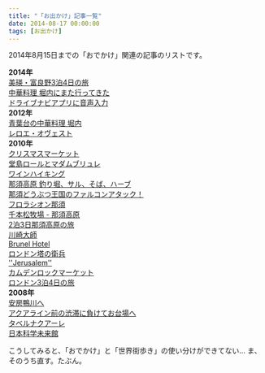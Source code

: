 ```yaml
---
title: "「お出かけ」記事一覧"
date: 2014-08-17 00:00:00
tags: [お出かけ]
---
```


2014年8月15日までの「おでかけ」関連の記事のリストです。 

  


**2014年**   
[美瑛・富良野3泊4日の旅](/2014/08/15/bieifurano3haku4nichinotabi.html)   
[中華料理 堀内にまた行ってきた](/2014/05/01/chuukaryouri-horiuchinimataittekita.html)   
[ドライブナビアプリに音声入力](/2014/04/30/doraibunabiapurinionseinyuuryoku.html)   
**2012年**   
[青葉台の中華料理 堀内](/2012/05/04/aikawakouentoiiyamaonsen.html)   
[レロエ・オヴェスト](/2011/02/05/reroeovesuto.html)   
**2010年**   
[クリスマスマーケット](/2010/12/12/kurisumasumaaketto.html)   
[堂島ロールとマダムブリュレ](/2010/10/24/doushimaroorutomadamuburyure.html)   
[ワインハイキング](/2010/09/20/wainhaikingu.html)   
[那須高原 釣り堀、サル、そば、ハーブ](/2010/08/30/nasukougen-tsurihorisarusobahaabu.html)   
[那須どうぶつ王国のファルコンアタック！](/2010/08/25/nasudoubutsuoukokunofarukonatakku.html)   
[フロラシオン那須](/2010/08/22/furorashionnasu.html)   
[千本松牧場 - 那須高原](/2010/08/22/senbonmatsubokujou-nasukougen.html)   
[2泊3日那須高原の旅](/2010/08/15/2haku3nichinasukougennotabi.html)   
[川崎大師](/2010/05/04/kawasakidaishi.html)   
[Brunel Hotel](/2010/04/08/brunel-hotel.html)   
[ロンドン塔の衛兵](/2010/04/07/rondontounoeihei.html)   
[''Jerusalem''](/2010/04/06/jerusalem.html)   
[カムデンロックマーケット](/2010/04/06/kamudenrokkumaaketto.html)   
[ロンドン3泊4日の旅](/2010/04/06/rondon3haku4nichinotabi.html)   
**2008年**   
[安房鴨川へ](/2008/08/17/awakamogawahe.html)   
[アクアライン前の渋滞に負けてお台場へ](/2008/05/05/akuarainmaenojuutainimaketeodaibahe.html)   
[タベルナクアーレ](/2008/05/02/taberunakuaare.html)   
[日本科学未来館](/2008/03/02/nipponkagakumiraikan.html)

  


こうしてみると、「おでかけ」と「世界街歩き」の使い分けができてない… ま、そのうち直す。たぶん。
